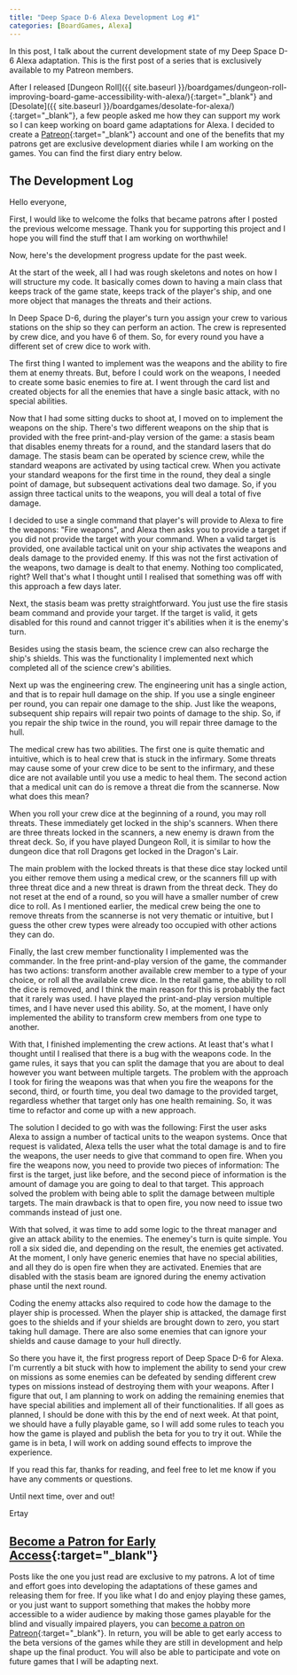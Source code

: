 ```yaml
---
title: "Deep Space D-6 Alexa Development Log #1"
categories: [BoardGames, Alexa]
---
```

In this post, I talk about the current development state of my Deep Space D-6 Alexa adaptation. This is the first post of a series that is exclusively available to my Patreon members.

After I released [Dungeon Roll]({{ site.baseurl }}/boardgames/dungeon-roll-improving-board-game-accessibility-with-alexa/){:target="_blank"} and [Desolate]({{ site.baseurl }}/boardgames/desolate-for-alexa/){:target="_blank"}, a few people asked me how  they can support my work so I can keep working on board game adaptations for Alexa. I decided to create a [Patreon](https://patreon.com/sightlessfun){:target="_blank"} account and one of the benefits that my patrons get are exclusive development diaries while I am working on the games. You can find the first diary entry below.

## The Development Log

Hello everyone,

First, I would like to welcome the folks that became patrons after I posted the previous welcome message. Thank you for supporting this project and I hope you will find the stuff that I am working on worthwhile!

Now, here's the development progress update for the past week. 

At the start of the week, all I had was rough skeletons and notes on how I will structure my code. It basically comes down to having a main class that keeps track of the game state, keeps track of the player's ship, and one more object that manages the threats and their actions.

In Deep Space D-6, during the player's turn you assign your crew to various stations on the ship so they can perform an action. The crew is represented by crew dice, and you have 6 of them. So, for every round you have a different set of crew dice to work with. 

The first thing I wanted to implement was the weapons and the ability to fire them at enemy threats. But, before I could work on the weapons, I needed to create some basic enemies to fire at. I went through the card list and created objects for all the enemies that have a single basic attack, with no special abilities.

Now that I had some sitting ducks to shoot at, I moved on to implement the weapons on the ship. There's two different weapons on the ship that is provided with the free print-and-play version of the game: a stasis beam that disables enemy threats for a round, and the standard lasers that do damage. The stasis beam can be operated by science crew, while the standard weapons are activated by using tactical crew. When you activate  your standard weapons for the first time in the round, they deal a single point of damage, but subsequent activations deal two damage. So, if you assign three tactical units to the weapons, you will deal a total of five damage.

I decided to use a single command that player's will provide to Alexa to fire the weapons: "Fire weapons", and Alexa then asks you to provide a target if you did not provide the target with your command. When a valid target is provided, one available tactical unit on your ship activates the weapons and deals damage to the provided enemy. If this was not the first activation of the weapons, two damage is dealt to that enemy. Nothing too complicated, right? Well that's what I thought until I realised that something was off with this approach a few days later.

Next, the stasis beam was pretty straightforward. You just use the fire stasis beam command and provide your target. If the target is valid, it gets disabled for this round and cannot trigger it's abilities when it is the enemy's turn.

Besides using the stasis beam, the science crew can also recharge the ship's shields. This was the functionality I implemented next which completed all of the science crew's abilities.

Next up was the engineering crew. The engineering unit has a single action, and  that is to repair hull damage on the ship. If you use a single engineer per round, you can repair one damage to the ship. Just like the weapons, subsequent ship repairs will repair two points of damage to the ship. So, if you repair the ship twice in the round, you will repair three damage to the hull.

The medical crew has two abilities. The first one is quite thematic and intuitive, which is to heal crew that is stuck in the infirmary. Some threats may cause some of your crew dice to be sent to the infirmary, and these dice are not available until you use a medic to heal them. The second action that a medical unit can do is remove a threat die from the scannerse. Now what does this mean?

When you roll your crew dice at the beginning of a round, you may roll threats. These immediately get locked in the ship's scanners. When there  are three threats locked in the scanners, a new enemy is drawn from the threat deck. So, if you have played Dungeon Roll, it is similar to how the dungeon dice that roll Dragons get locked in the Dragon's Lair.

The main problem  with the locked threats is that these dice stay locked until you either remove them using a medical crew, or the scanners fill up with three threat dice and a new threat is drawn from the threat deck. They do not reset at the end of a round, so you will have a smaller number of crew dice to  roll. As I mentioned earlier, the medical crew being the one to remove threats from the scannerse is not very thematic or intuitive, but I guess the other crew types were already too occupied with other actions they can do.

Finally, the last crew member functionality I implemented was the commander. In  the free print-and-play version of the game, the commander  has two actions: transform another available crew member to a type of your choice, or roll all the available crew dice. In the retail game, the ability to roll the dice is removed, and I think the main reason for this is probably the fact that it rarely was used. I have played the print-and-play version multiple times, and I have never used this ability. So, at the moment, I have only implemented the ability to transform crew members from one type to another.

With that, I finished implementing the crew actions. At least that's what I thought until I realised that there is a bug with the weapons code. In the game rules, it says that you can split the damage that you are about to deal however you want between multiple targets. The problem with the approach I took for firing the weapons was that when you fire the weapons for the second, third, or fourth  time, you deal two damage to the provided target, regardless whether that target only has one health remaining. So, it was time to refactor and come up  with a new approach. 

The solution I decided to go with was the following: First the user asks Alexa to assign a number of tactical units to the weapon systems. Once that request is validated, Alexa tells the user what the total damage is and to fire the weapons, the user needs to give that command to open fire. When you fire the weapons now, you need to provide two pieces of information: The first is the target, just like before, and the second piece of information is the amount of damage you are going to deal to that target. This approach solved the problem with being able to split the damage between multiple targets. The main drawback is that to open fire, you now need to issue two commands instead of just one.

With that solved, it was time to add some logic to the threat manager and give an attack ability to the enemies. The enemey's turn is quite simple. You roll a six sided die, and depending on the result, the enemies get activated. At the moment, I only have generic enemies that have no special abilities, and all they do is open fire when they are activated. Enemies that are disabled with the stasis beam are ignored during the enemy activation phase until the next round.

Coding the enemy attacks also required to code how the damage to the player ship is processed. When the player ship is attacked, the damage first goes to the shields and if your shields are brought down to zero, you start taking hull damage. There are also some enemies that can ignore  your shields and cause damage to your hull directly.

So there you have it, the first progress report of Deep Space D-6 for Alexa. I'm currently a bit stuck with how to implement the ability  to send  your crew on missions as some enemies can be defeated by sending different crew types on missions instead of destroying  them with your weapons. After I figure that out, I am planning to work on adding the remaining enemies that have special abilities and implement all of their functionalities. If all goes as planned, I should be done with this by the end of next week. At that point, we should have a fully playable game, so I will add some rules to teach you how the game is played and publish the beta for you to try it out. While the game is in beta, I will work on adding sound effects to improve the experience.

If you read this far, thanks for reading, and feel free to let me know if you have any comments or questions.

Until next  time, over and out!

Ertay

## [Become a Patron for Early Access](https://patreon.com/sightlessfun){:target="_blank"}

Posts like the one you just read are exclusive to my patrons. A lot of  time and effort goes into developing the adaptations of these games and releasing  them for free. If you like what I do and enjoy playing these games, or you just want to support something that makes the hobby more accessible to a wider audience by making those games playable for the blind and visually impaired players, you can [become a patron on Patreon](https://patreon.com/sightlessfun){:target="_blank"}. In return, you will be able to get early access to the beta versions of the games while they are still in development and help shape up the final product. You will also be able to participate and vote on future games that I will be adapting next.